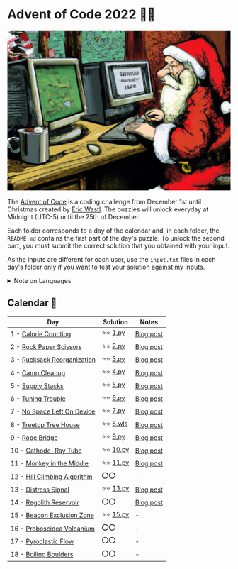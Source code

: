 # Advent of Code 2022 🎄🎅

![](cover.jpg)

The [Advent of Code](https://adventofcode.com) is a coding challenge from December 1st until Christmas created by [Eric Wastl](http://was.tl/). The puzzles will unlock everyday at Midnight (UTC-5) until the 25th of December.

Each folder corresponds to a day of the calendar and, in each folder, the `README.md` contains the first part of the day's puzzle. To unlock the second part, you must submit the correct solution that you obtained with your input.

As the inputs are different for each user, use the `input.txt` files in each day's folder only if you want to test your solution against my inputs.

<details><summary>Note on Languages</summary>
<p>

I will mostly use Python to solve the puzzles. Just for fun, I might also try to find a solution with the Wolfram Language.

- `.py` links to my Python solution
- `.wls` links to a Wolframscript file. Needs an <a href="https://www.wolfram.com/wolframscript/">intepreter</a> to run

</p>
</details>


## Calendar 📆

Day | Solution | Notes
--- | --- | ---
1 - [Calorie Counting](https://adventofcode.com/2022/day/1) | ⭐⭐ [1.py](/01/1.py) | [Blog post](https://blog.edoardob.im/day-1-calorie-counting/)
2 - [Rock Paper Scissors](https://adventofcode.com/2022/day/2) |  ⭐⭐ [2.py](/02/2.py) | [Blog post](https://blog.edoardob.im/day-2-rock-paper-scissors/)
3 - [Rucksack Reorganization](https://adventofcode.com/2022/day/3) | ⭐⭐ [3.py](3/3.py) | [Blog post](https://blog.edoardob.im/day-3-rucksack-reorganization/)
4 - [Camp Cleanup](https://adventofcode.com/2022/day/4) | ⭐⭐ [4.py](/04/4.py) | [Blog post](https://blog.edoardob.im/day-4-camp-cleanup/)  
5 - [Supply Stacks](https://adventofcode.com/2022/day/5) | ⭐⭐ [5.py](/05/5.py) | [Blog post](https://blog.edoardob.im/day-5-supply-stacks/) 
6 - [Tuning Trouble](https://adventofcode.com/2022/day/6) | ⭐⭐ [6.py](/06/6.py) | [Blog post](https://blog.edoardob.im/day-6-tuning-trouble/)
7 - [No Space Left On Device](https://adventofcode.com/2022/day/7) | ⭐⭐ [7.py](/07/7.py) | [Blog post](https://blog.edoardob.im/day-7-no-space-left-on-device/)
8 - [Treetop Tree House](https://adventofcode.com/2022/day/8) | ⭐⭐ [8.wls](/08/8.wls) | [Blog post](https://blog.edoardob.im/day-8-treetop-tree-house/) 
9 - [Rope Bridge](https://adventofcode.com/2022/day/9) | ⭐⭐ [9.py](/09/9.py) | [Blog post](https://blog.edoardob.im/day-9-rope-bridge/)
10 - [Cathode-Ray Tube](https://adventofcode.com/2022/day/10) | ⭐⭐ [10.py](/10/10.py) | [Blog post](https://blog.edoardob.im/day-10-cathode-ray-tube/) 
11 - [Monkey in the Middle](https://adventofcode.com/2022/day/11) | ⭐⭐ [11.py](/11/11.py) | [Blog post](https://blog.edoardob.im/day-11-monkey-in-the-middle/)
12 - [Hill Climbing Algorithm](https://adventofcode.com/2022/day/12) | ⭕⭕ | -
13 - [Distress Signal](https://adventofcode.com/2022/day/13) | ⭐⭐ [13.py](/13/13.py) | [Blog post](https://blog.edoardob.im/day-13-distress-signal/) 
14 - [Regolith Reservoir](https://adventofcode.com/2022/day/14) | ⭕⭕ | [Blog post](https://blog.edoardob.im/day-14-regolith-reservoir/)
15 - [Beacon Exclusion Zone](https://adventofcode.com/2022/day/15) | ⭐⭐ [15.py](/15/15.py) | -
16 - [Proboscidea Volcanium](https://adventofcode.com/2022/day/16) | ⭕⭕ | - 
17 - [Pyroclastic Flow](https://adventofcode.com/2022/day/17) | ⭕⭕ | - 
18 - [Boiling Boulders](https://adventofcode.com/2022/day/18) | ⭕⭕ | - 
